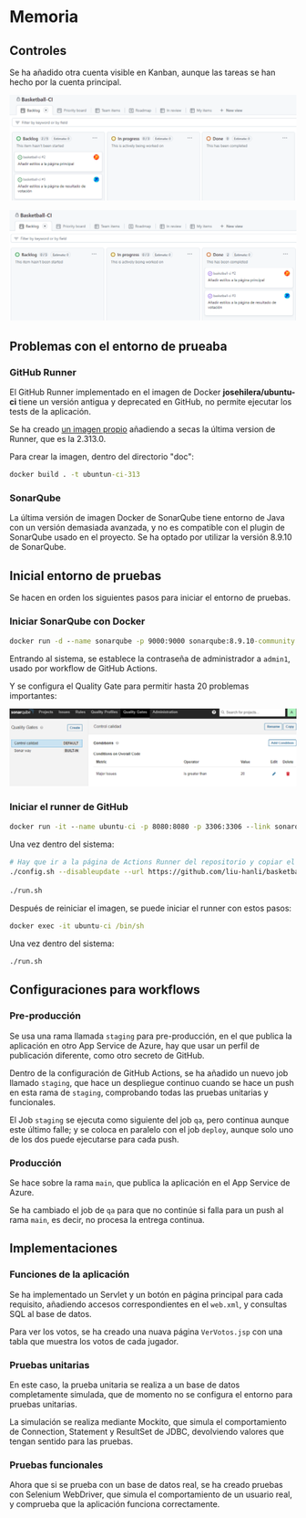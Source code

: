 # Memoria

## Controles

Se ha añadido otra cuenta visible en Kanban, aunque las tareas se han hecho por la cuenta principal.

![Estado inicial](./doc/tablero_inicial.png)

![Estado final](./doc/tablero_final.png)

## Problemas con el entorno de prueaba

### GitHub Runner

El GitHub Runner implementado en el imagen de Docker **josehilera/ubuntu-ci** tiene un versión antigua y deprecated en GitHub, no permite ejecutar los tests de la aplicación.

Se ha creado [un imagen propio](./doc/Dockerfile) añadiendo a secas la última version de Runner, que es la 2.313.0.

Para crear la imagen, dentro del directorio "doc":

```bat
docker build . -t ubuntun-ci-313
```

### SonarQube

La última versión de imagen Docker de SonarQube tiene entorno de Java con un versión demasiada avanzada, y no es compatible con el plugin de SonarQube usado en el proyecto. Se ha optado por utilizar la versión 8.9.10 de SonarQube.

## Inicial entorno de pruebas

Se hacen en orden los siguientes pasos para iniciar el entorno de pruebas.

### Iniciar SonarQube con Docker

```bat
docker run -d --name sonarqube -p 9000:9000 sonarqube:8.9.10-community
```

Entrando al sistema, se establece la contraseña de administrador a `admin1`, usado por workflow de GitHub Actions.

Y se configura el Quality Gate para permitir hasta 20 problemas importantes:

![Calidad de codigo - Quality Gate](./doc/calidad.png)

### Iniciar el runner de GitHub

```bat
docker run -it --name ubuntu-ci -p 8080:8080 -p 3306:3306 --link sonarqube ubuntun-ci-313
```

Una vez dentro del sistema:

```sh
# Hay que ir a la página de Actions Runner del repositorio y copiar el token de registro, que es de único uso.
./config.sh --disableupdate --url https://github.com/liu-hanli/basketball-ci --token <token>

./run.sh
```

Después de reiniciar el imagen, se puede iniciar el runner con estos pasos:

```bat
docker exec -it ubuntu-ci /bin/sh
```

Una vez dentro del sistema:

```sh
./run.sh
```

## Configuraciones para workflows

### Pre-producción

Se usa una rama llamada `staging` para pre-producción, en el que publica la aplicación en otro App Service de Azure, hay que usar un perfil de publicación diferente, como otro secreto de GitHub.

Dentro de la configuración de GitHub Actions, se ha añadido un nuevo job llamado `staging`, que hace un despliegue continuo cuando se hace un push en esta rama de `staging`, comprobando todas las pruebas unitarias y funcionales.

El Job `staging` se ejecuta como siguiente del job `qa`, pero continua aunque este último falle; y se coloca en paralelo con el job `deploy`, aunque solo uno de los dos puede ejecutarse para cada push.

### Producción

Se hace sobre la rama `main`, que publica la aplicación en el App Service de Azure.

Se ha cambiado el job de `qa` para que no continúe si falla para un push al rama `main`, es decir, no procesa la entrega continua.

## Implementaciones

### Funciones de la aplicación

Se ha implementado un Servlet y un botón en página principal para cada requisito, añadiendo accesos correspondientes en el `web.xml`, y consultas SQL al base de datos.

Para ver los votos, se ha creado una nuava página `VerVotos.jsp` con una tabla que muestra los votos de cada jugador.

### Pruebas unitarias

En este caso, la prueba unitaria se realiza a un base de datos completamente simulada, que de momento no se configura el entorno para pruebas unitarias.

La simulación se realiza mediante Mockito, que simula el comportamiento de Connection, Statement y ResultSet de JDBC, devolviendo valores que tengan sentido para las pruebas.

### Pruebas funcionales

Ahora que si se prueba con un base de datos real, se ha creado pruebas con Selenium WebDriver, que simula el comportamiento de un usuario real, y comprueba que la aplicación funciona correctamente.
